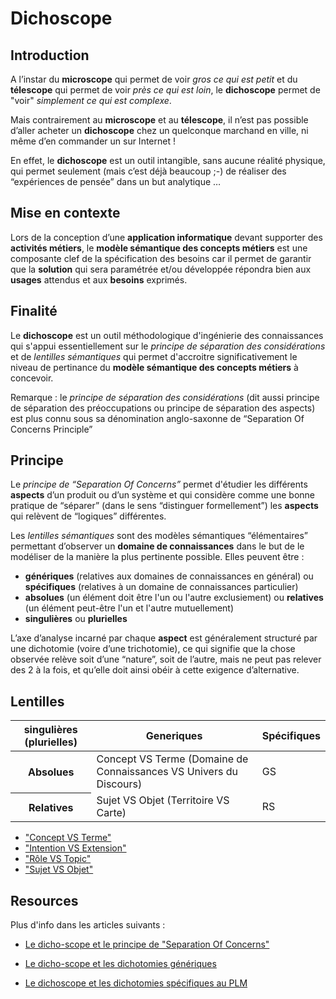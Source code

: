 # Dichoscope

Introduction
-
A l’instar du __microscope__ qui permet de voir _gros ce qui est petit_ et du __télescope__ qui permet de voir _près ce qui est loin_, le __dichoscope__ permet de "voir" _simplement ce qui est complexe_.

Mais contrairement au __microscope__ et au __télescope__, il n’est pas possible d’aller acheter un __dichoscope__ chez un quelconque marchand en ville, ni même d’en commander un sur Internet !

En effet, le __dichoscope__ est un outil intangible, sans aucune réalité physique, qui permet seulement (mais c’est déjà beaucoup ;-) de réaliser des “expériences de pensée” dans un but analytique …

Mise en contexte
-
Lors de la conception d’une __application informatique__ devant supporter des __activités métiers__, le __modèle sémantique des concepts métiers__ est une composante clef de la spécification des besoins car il permet de garantir que la __solution__ qui sera paramétrée et/ou développée répondra bien aux __usages__ attendus et aux __besoins__ exprimés.

Finalité
-
Le __dichoscope__ est un outil méthodologique d'ingénierie des connaissances qui s'appui essentiellement sur le _principe de séparation des considérations_ et de _lentilles sémantiques_ qui permet d'accroitre significativement le niveau de pertinance du __modèle sémantique des concepts métiers__ à concevoir.

Remarque : le _principe de séparation des considérations_ (dit aussi principe de séparation des préoccupations ou principe de séparation des aspects) est plus connu sous sa dénomination anglo-saxonne de “Separation Of Concerns Principle” 

Principe
-
Le _principe de “Separation Of Concerns”_ permet d'étudier les différents __aspects__ d’un produit ou d’un système et qui considère comme une bonne pratique de “séparer” (dans le sens “distinguer formellement”) les __aspects__ qui relèvent de “logiques” différentes.

Les _lentilles sémantiques_ sont des modèles sémantiques “élémentaires” permettant d’observer un __domaine de connaissances__ dans le but de le modéliser de la manière la plus pertinente possible. Elles peuvent être :

 * __génériques__ (relatives aux domaines de connaissances en général) ou __spécifiques__ (relatives à un domaine de connaissances particulier)
 * __absolues__ (un élément doit être l'un ou l'autre exclusiement) ou __relatives__ (un élément peut-être l'un et l'autre mutuellement) 
 * __singulières__ ou __plurielles__

L’axe d’analyse incarné par chaque __aspect__ est généralement structuré par une dichotomie (voire d’une trichotomie), ce qui signifie que la chose observée relève soit d’une “nature”, soit de l’autre, mais ne peut pas relever des 2 à la fois, et qu’elle doit ainsi obéir à cette exigence d’alternative.

Lentilles
-

<table>
    <thead>
        <tr>
            <th> singulières (plurielles)</th>
            <th>Generiques</th>
            <th>Spécifiques</th>
        </tr>
    </thead>
    <tbody>
        <tr>
            <th>Absolues</th>
            <td>Concept VS Terme (Domaine de Connaissances VS Univers du Discours)</td>
            <td>GS</td>
        </tr>
        <tr>
            <th>Relatives</th>
            <td>Sujet VS Objet (Territoire VS Carte)</td>
            <td>RS</td>
        </tr>
    </tbody>
</table>

 * <a href="https://github.com/iPlumb3r/Dicho-Scope/tree/master/Lenses/0_Concept_VS_Term">"Concept VS Terme"</a>
 * <a href="https://github.com/iPlumb3r/Dicho-Scope/tree/master/Lenses/1_Intention_VS_Extension">"Intention VS Extension"</a>
 * <a href="https://github.com/iPlumb3r/Dicho-Scope/tree/master/Lenses/2_Role_VS_Topic">"Rôle VS Topic"</a>
 * <a href="https://github.com/iPlumb3r/Dicho-Scope/tree/master/Lenses/3_Subject_VS_Object">"Sujet VS Objet"</a>


Resources
-
Plus d'info dans les articles suivants :   
* <a href="https://www.linkedin.com/pulse/le-dicho-scope-et-principe-de-separation-concerns-bernard-chabot/">Le dicho-scope et le principe de "Separation Of Concerns"</a>

* <a href="https://www.linkedin.com/pulse/le-dicho-scope-et-les-dichotomies-g%C3%A9n%C3%A9riques-bernard-chabot/">Le dicho-scope et les dichotomies génériques</a>

* <a href="https://www.linkedin.com/pulse/le-dichoschope-et-les-dichotomies-sp%C3%A9cifiques-au-plm-bernard-chabot/">Le dichoscope et les dichotomies spécifiques au PLM</a>






